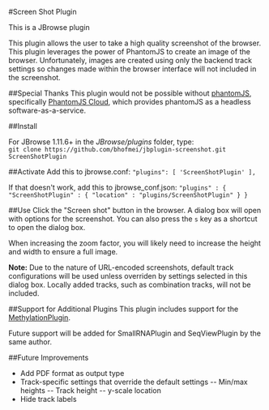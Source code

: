 #Screen Shot Plugin

This is a JBrowse plugin
 
This plugin allows the user to take a high quality screenshot of the browser.
This plugin leverages the power of PhantomJS to create an image of the browser. Unfortunately, images are created using only the backend track settings so changes made within the browser interface will not included in the screenshot.

##Special Thanks
This plugin would not be possible without [phantomJS](http://phantomjs.org/), specifically [PhantomJS Cloud](https://phantomjscloud.com/), which provides phantomJS as a headless software-as-a-service. 


##Install

For JBrowse 1.11.6+ in the _JBrowse/plugins_ folder, type:  
``git clone https://github.com/bhofmei/jbplugin-screenshot.git ScreenShotPlugin``

##Activate
Add this to jbrowse.conf:
    ``"plugins": [
        'ScreenShotPlugin'
    ],``

If that doesn't work, add this to jbrowse_conf.json:
    ``"plugins" : {
        "ScreenShotPlugin" : { "location" : "plugins/ScreenShotPlugin" }
    }``
    
##Use
Click the "Screen shot" button in the browser. A dialog box will open with options for the screenshot. You can also press the `s` key as a shortcut to open the dialog box.

When increasing the zoom factor, you will likely need to increase the height and width to ensure a full image.

**Note:** Due to the nature of URL-encoded screenshots, default track configurations will be used unless overriden by settings selected in this dialog box. Locally added tracks, such as combination tracks, will not be included.

##Support for Additional Plugins
This plugin includes support for the [MethylationPlugin](https://github.com/bhofmei/jbplugin-methylation).

Future support will be added for SmallRNAPlugin and SeqViewPlugin by the same author.

##Future Improvements
- Add PDF format as output type
- Track-specific settings that override the default settings
-- Min/max heights
-- Track height
-- y-scale location
- Hide track labels